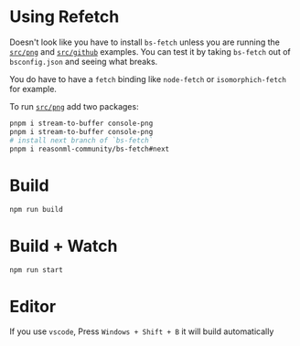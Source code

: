 # Using Refetch

Doesn't look like you have to install `bs-fetch` unless you are running the [`src/png`](./src/png.re) and [`src/github`](./src/png.re) examples. You can test it by taking `bs-fetch` out of `bsconfig.json` and seeing what breaks.

You do have to have a `fetch` binding like `node-fetch` or `isomorphich-fetch` for example.

To run [`src/png`](./src/png.re) add two packages:

```sh
pnpm i stream-to-buffer console-png
pnpm i stream-to-buffer console-png
# install next branch of `bs-fetch`
pnpm i reasonml-community/bs-fetch#next
```

# Build
```
npm run build
```

# Build + Watch

```
npm run start
```


# Editor
If you use `vscode`, Press `Windows + Shift + B` it will build automatically
